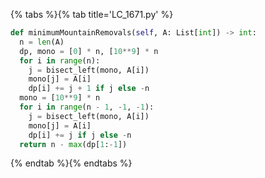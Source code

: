 {% tabs %}{% tab title='LC_1671.py' %}

```py
def minimumMountainRemovals(self, A: List[int]) -> int:
  n = len(A)
  dp, mono = [0] * n, [10**9] * n
  for i in range(n):
    j = bisect_left(mono, A[i])
    mono[j] = A[i]
    dp[i] += j + 1 if j else -n
  mono = [10**9] * n
  for i in range(n - 1, -1, -1):
    j = bisect_left(mono, A[i])
    mono[j] = A[i]
    dp[i] += j if j else -n
  return n - max(dp[1:-1])
```

{% endtab %}{% endtabs %}
